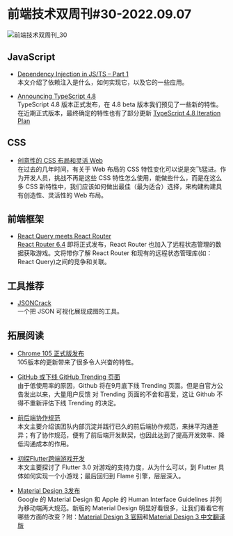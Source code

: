 # 前端技术双周刊#30-2022.09.07

![前端技术双周刊_30](https://tva1.sinaimg.cn/large/e6c9d24ely1h5y9u67cgaj20p00antb1.jpg)

## JavaScript

- [Dependency Injection in JS/TS – Part 1](https://blog.codeminer42.com/dependency-injection-in-js-ts-part-1/)
<br>本文介绍了依赖注入是什么，如何实现它，以及它的一些应用。

- [Announcing TypeScript 4.8](https://devblogs.microsoft.com/typescript/announcing-typescript-4-8/)
<br>TypeScript 4.8 版本正式发布，在 4.8 beta 版本我们预见了一些新的特性。在近期正式版本，最终确定的特性也有了部分更新 [TypeScript 4.8 Iteration Plan](https://github.com/microsoft/TypeScript/issues/49074)

## CSS

- [创意性的 CSS 布局和灵活 Web](https://zhuanlan.zhihu.com/p/561874666)
<br>在过去的几年时间，有关于 Web 布局的 CSS 特性变化可以说是突飞猛进。作为开发人员，挑战不再是这些 CSS 特性怎么使用，能做些什么，而是在这么多 CSS 新特性中，我们应该如何做出最佳（最为适合）选择，来构建构建具有创造性、灵活性的 Web 布局。

## 前端框架
- [React Query meets React Router](https://tkdodo.eu/blog/react-query-meets-react-router)
<br>[React Router 6.4](https://link.juejin.cn/?target=https%3A%2F%2Fbeta.reactrouter.com%2Fen%2Fdev) 即将正式发布，React Router 也加入了远程状态管理的数据获取游戏。文将带你了解 React Router 和现有的远程状态管理库(如：React Query)之间的竞争和关联。

## 工具推荐
- [JSONCrack](https://jsoncrack.com/editor)
<br>一个把 JSON 可视化展现成图的工具。

## 拓展阅读
- [Chrome 105 正式版发布](https://chromestatus.com/features#milestone%3D105)
<br>105版本的更新带来了很多令人兴奋的特性。

- [GitHub 或下线 GitHub Trending 页面](https://github.com/community/community/discussions/31644)
<br>由于低使用率的原因，Github 将在9月底下线 Trending 页面。但是自官方公告发出以来，大量用户反馈 对 Trending 页面的不舍和喜爱，这让 Github 不得不重新评估下线 Trending 的决定。

- [前后端协作规范](https://juejin.cn/post/7140422304920109092)
<br>本文主要介绍该团队内部沉淀并践行已久的前后端协作规范，来抹平沟通差异；有了协作规范，便有了前后端开发默契，也因此达到了提高开发效率、降低沟通成本的作用。

- [初探Flutter跨端游戏开发](https://juejin.cn/post/7140583175331250213)
<br>本文主要探讨了 Flutter 3.0 对游戏的支持力度，从为什么可以，到 Flutter 具体如何实现一个小游戏；最后回归到 Flame 引擎，层层深入。

- [Material Design 3发布](https://zhuanlan.zhihu.com/p/450105902)
<br>Google 的 Material Design 和 Apple 的 Human Interface Guidelines 并列为移动端两大规范。新版的 Material Design 明显好看很多，让我们看看它有哪些方面的改变？附：[Material Design 3 官网](https://m3.material.io/)和[Material Design 3 中文翻译版](https://www.yuque.com/advancedux/xr6e1n)
